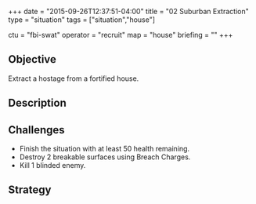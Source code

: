 +++
date = "2015-09-26T12:37:51-04:00"
title = "02 Suburban Extraction"
type = "situation"
tags = ["situation","house"]

ctu = "fbi-swat"
operator = "recruit"
map = "house"
briefing = ""
+++

## Objective

Extract a hostage from a fortified house.

## Description


## Challenges

* Finish the situation with at least 50 health remaining.
* Destroy 2 breakable surfaces using Breach Charges.
* Kill 1 blinded enemy.

## Strategy
